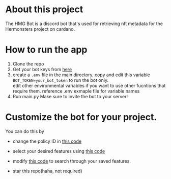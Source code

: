 # About this project

The HMG Bot is a discord bot that's used for retrieving nft metadata for the Hermonsters project on cardano.

# How to run the app
1. Clone the repo
2. Get your bot keys from [here](https://discord.com/developers/)
3. create a `.env` file in the main directory. 
   copy and edit this variable\
`BOT_TOKEN=your_bot_token`
   to run the bot only.\
edit other environmental variables if you want to use other fucntions that require them.
reference .env exmaple file for variable names
5. Run main.py
Make sure to invite the bot to your server!

# Customize the bot for your project.
You can do this by 
- change the policy ID in [this code](https://github.com/ossydotpy/hmg/blob/master/get_metadata.py)
- select your desired features using [this code](https://github.com/ossydotpy/hmg/blob/master/save_features.py)
- modify [this code](https://github.com/ossydotpy/hmg/blob/master/cogs/prio_cog.py) to search through your saved features.

- star this repo(haha, not required)
